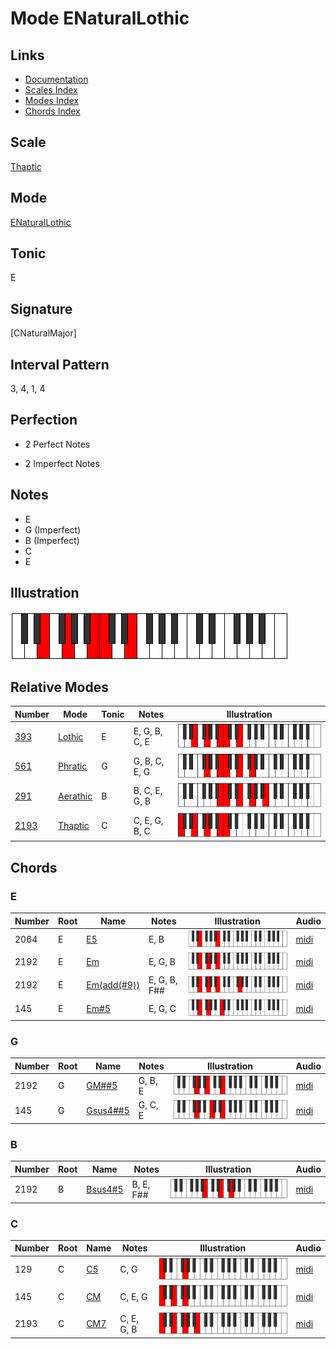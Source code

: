 # Mode ENaturalLothic

## Links

- [Documentation](index.md)
- [Scales Index](Scales.md)
- [Modes Index](Modes.md)
- [Chords Index](Chords.md)

## Scale

[Thaptic](ScaleThaptic.md)

## Mode

[ENaturalLothic](ModeENaturalLothic.md)

## Tonic

E

## Signature

[CNaturalMajor]

## Interval Pattern

3, 4, 1, 4

## Perfection

 - 2 Perfect Notes

 - 2 Imperfect Notes

## Notes

- E
- G (Imperfect)
- B (Imperfect)
- C
- E

## Illustration

![ENaturalLothic](ModeENaturalLothic.png)

## Relative Modes

| Number | Mode | Tonic | Notes | Illustration |
|--------|------|-------|-------|--------------|
| [393](https://ianring.com/musictheory/scales/393) | [Lothic](ModeLothic.md) | E | E, G, B, C, E | ![ENaturalLothic](ModeENaturalLothic.png) |
| [561](https://ianring.com/musictheory/scales/561) | [Phratic](ModePhratic.md) | G | G, B, C, E, G | ![GNaturalPhratic](ModeGNaturalPhratic.png) |
| [291](https://ianring.com/musictheory/scales/291) | [Aerathic](ModeAerathic.md) | B | B, C, E, G, B | ![BNaturalAerathic](ModeBNaturalAerathic.png) |
| [2193](https://ianring.com/musictheory/scales/2193) | [Thaptic](ModeThaptic.md) | C | C, E, G, B, C | ![CNaturalThaptic](ModeCNaturalThaptic.png) |

## Chords

### E

| Number | Root | Name | Notes | Illustration | Audio |
|--------|------|------|-------|--------------|-------|
| 2064 | E | [E5](ChordENaturalPowerChord.md) | E, B | ![E5](ChordENaturalPowerChordRootPosition.png) | [midi](ChordENaturalPowerChordRootPosition.mid) |
| 2192 | E | [Em](ChordENaturalMinor.md) | E, G, B | ![Em](ChordENaturalMinorRootPosition.png) | [midi](ChordENaturalMinorRootPosition.mid) |
| 2192 | E | [Em(add(#9))](ChordENaturalMinorAddSharpNinth.md) | E, G, B, F## | ![Em(add(#9))](ChordENaturalMinorAddSharpNinthRootPosition.png) | [midi](ChordENaturalMinorAddSharpNinthRootPosition.mid) |
| 145 | E | [Em#5](ChordENaturalMinorSharpFifth.md) | E, G, C | ![Em#5](ChordENaturalMinorSharpFifthRootPosition.png) | [midi](ChordENaturalMinorSharpFifthRootPosition.mid) |

### G

| Number | Root | Name | Notes | Illustration | Audio |
|--------|------|------|-------|--------------|-------|
| 2192 | G | [GM##5](ChordGNaturalMajorDoubleSharpFifth.md) | G, B, E | ![GM##5](ChordGNaturalMajorDoubleSharpFifthRootPosition.png) | [midi](ChordGNaturalMajorDoubleSharpFifthRootPosition.mid) |
| 145 | G | [Gsus4##5](ChordGNaturalSuspendedFourthDoubleSharpFifth.md) | G, C, E | ![Gsus4##5](ChordGNaturalSuspendedFourthDoubleSharpFifthRootPosition.png) | [midi](ChordGNaturalSuspendedFourthDoubleSharpFifthRootPosition.mid) |

### B

| Number | Root | Name | Notes | Illustration | Audio |
|--------|------|------|-------|--------------|-------|
| 2192 | B | [Bsus4#5](ChordBNaturalSuspendedFourthSharpFifth.md) | B, E, F## | ![Bsus4#5](ChordBNaturalSuspendedFourthSharpFifthRootPosition.png) | [midi](ChordBNaturalSuspendedFourthSharpFifthRootPosition.mid) |

### C

| Number | Root | Name | Notes | Illustration | Audio |
|--------|------|------|-------|--------------|-------|
| 129 | C | [C5](ChordCNaturalPowerChord.md) | C, G | ![C5](ChordCNaturalPowerChordRootPosition.png) | [midi](ChordCNaturalPowerChordRootPosition.mid) |
| 145 | C | [CM](ChordCNaturalMajor.md) | C, E, G | ![CM](ChordCNaturalMajorRootPosition.png) | [midi](ChordCNaturalMajorRootPosition.mid) |
| 2193 | C | [CM7](ChordCNaturalMajorSeventh.md) | C, E, G, B | ![CM7](ChordCNaturalMajorSeventhRootPosition.png) | [midi](ChordCNaturalMajorSeventhRootPosition.mid) |

